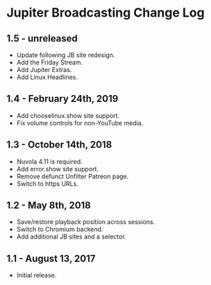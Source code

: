 Jupiter Broadcasting Change Log
===============================

1.5 - unreleased
----------------

  * Update following JB site redesign.
  * Add the Friday Stream.
  * Add Jupiter Extras.
  * Add Linux Headlines.

1.4 - February 24th, 2019
--------------------------

  * Add chooselinux.show site support.
  * Fix volume controls for non-YouTube media.

1.3 - October 14th, 2018
-------------------------

  * Nuvola 4.11 is required.
  * Add error.show site support.
  * Remove defunct Unfilter Patreon page.
  * Switch to https URLs.

1.2 - May 8th, 2018
-------------------

  * Save/restore playback position across sessions.
  * Switch to Chromium backend.
  * Add additional JB sites and a selector.

1.1 - August 13, 2017
-------------------

  * Initial release.
